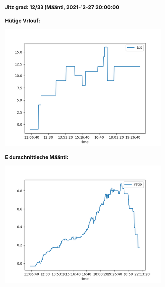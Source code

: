 ### Jitz grad: 12/33 (Määnti, 2021-12-27 20:00:00

### Hütige Vrlouf:
![Graph](Today.png)

### E durschnittleche Määnti:
![Graph](Määnti.png)